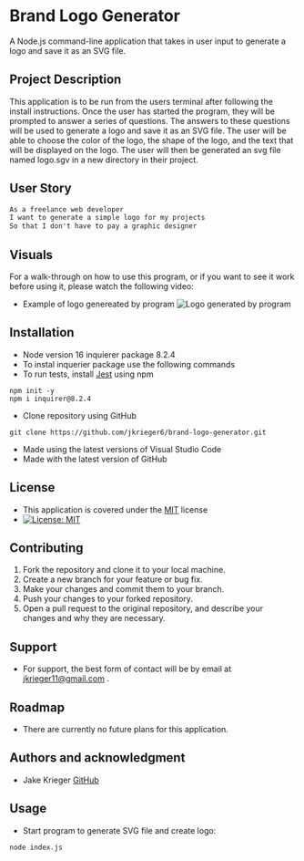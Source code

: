 # Brand Logo Generator
A Node.js command-line application that takes in user input to generate a logo and save it as an SVG file. 

## Project Description
This application is to be run from the users terminal after following the install instructions. Once the user has started the program, they will be prompted to answer a series of questions. The answers to these questions will be used to generate a logo and save it as an SVG file. The user will be able to choose the color of the logo,  the shape of the logo, and the text that will be displayed on the logo. The user will then be generated an svg file named logo.sgv in a new directory in their project.

## User Story
```md
As a freelance web developer
I want to generate a simple logo for my projects
So that I don't have to pay a graphic designer
```
## Visuals
For a walk-through on how to use this program, or if you want to see it work before using it, please watch the following video:

* Example of logo genereated by program
![Logo generated by program]()
## Installation
* Node version 16 inquierer package 8.2.4
* To instal inquerier package use the following commands 
* To run tests, install [Jest](https://jestjs.io/) using npm
```
npm init -y
npm i inquirer@8.2.4
```
* Clone repository using GitHub
``` 
git clone https://github.com/jkrieger6/brand-logo-generator.git
```
* Made using the latest versions of Visual Studio Code
* Made with the latest version of GitHub

## License
* This application is covered under the [MIT](https://choosealicense.com/licenses/mit/) license
* [![License: MIT](https://img.shields.io/badge/License-MIT-yellow.svg)](https://opensource.org/licenses/MIT)

## Contributing
1. Fork the repository and clone it to your local machine.
2. Create a new branch for your feature or bug fix.
3. Make your changes and commit them to your branch.
4. Push your changes to your forked repository.
5. Open a pull request to the original repository, and describe your changes and why they are necessary.


## Support
* For support, the best form of contact will be by email at jkrieger11@gmail.com .

## Roadmap
* There are currently no future plans for this application. 
## Authors and acknowledgment
* Jake Krieger
[GitHub](https://github.com/jkrieger6?tab=repositories "GitHub Repos")

## Usage
* Start program to generate SVG file and create logo:
```
node index.js
```

